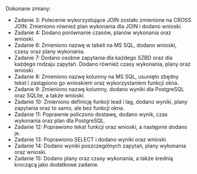 Dokonane zmiany:

- Zadanie 3: Polecenie wykorzystujące JOIN zostało zmienione na CROSS JOIN. Zmieniono również plan wykonania dla JOIN i dodano wnioski.
- Zadanie 4: Dodano porównanie czasów, planów wykonania oraz wnioski.
- Zadanie 6: Zmieniono nazwę w tabeli na MS SQL, dodano wnioski, czasy oraz plany wykonania.
- Zadanie 7: Dodano osobne zapytania dla każdego SZBD oraz dla każdego rodzaju zapytań. Dodano również czasy wykonania, plany oraz wnioski.
- Zadanie 8: Zmieniono nazwę kolumny na MS SQL, usunięto zbędny tekst i zastąpiono go wnioskiem oraz wykorzystaniem funkcji okna.
- Zadanie 9: Zmieniono nazwę kolumny, dodano wyniki dla PostgreSQL oraz SQLite, a także wnioski.
- Zadanie 10: Zmieniono definicję funkcji lead i lag, dodano wyniki, plany zapytania oraz to samo, ale bez funkcji okna.
- Zadanie 11: Poprawnie policzono dostawę, dodano wynik, czas wykonania oraz plan dla PostgreSQL.
- Zadanie 12: Poprawiono tekst funkcji oraz wnioski, a następnie dodano je.
- Zadanie 13: Poprawiono SELECT i dodano wyniki oraz wnioski.
- Zadanie 14: Dodano wyniki poszczególnych zapytań, plany wykonania oraz wnioski.
- Zadanie 15: Dodano plany oraz czasy wykonania, a także średnią kroczącą jako dodatkowe zadanie.
